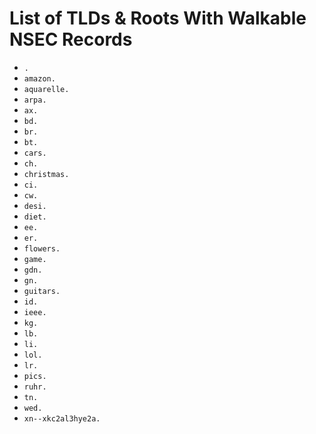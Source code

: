 # List of TLDs & Roots With Walkable NSEC Records

* `.`
* `amazon.`
* `aquarelle.`
* `arpa.`
* `ax.`
* `bd.`
* `br.`
* `bt.`
* `cars.`
* `ch.`
* `christmas.`
* `ci.`
* `cw.`
* `desi.`
* `diet.`
* `ee.`
* `er.`
* `flowers.`
* `game.`
* `gdn.`
* `gn.`
* `guitars.`
* `id.`
* `ieee.`
* `kg.`
* `lb.`
* `li.`
* `lol.`
* `lr.`
* `pics.`
* `ruhr.`
* `tn.`
* `wed.`
* `xn--xkc2al3hye2a.`
